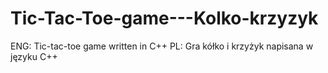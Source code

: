 # Tic-Tac-Toe-game---Kolko-krzyzyk
 ENG: Tic-tac-toe game written in C++
PL: Gra kółko i krzyżyk napisana w języku C++
